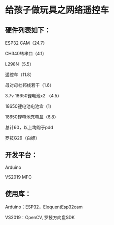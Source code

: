 # 给孩子做玩具之网络遥控车

## 硬件列表如下：

ESP32 CAM（24.7）

CH340转串口（4.1）

L298N（5.5）

遥控车（11.8）

母对母杜邦线若干（1.6）

3.7v 18650锂电池x2 （4.5）

18650锂电池电池盒（1）

18650锂电池充电盒（6.8）

总计60，以上均购于pdd

罗技G29（白嫖）

## 开发平台：

Arduino

VS2019 MFC

## 使用库：

Arduino：ESP32，EloquentEsp32cam

VS2019：OpenCV, 罗技方向盘SDK
